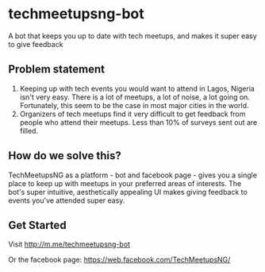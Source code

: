 # techmeetupsng-bot
A bot that keeps you up to date with tech meetups, and makes it super easy to give feedback

## Problem statement
1. Keeping up with tech events you would want to attend in Lagos, Nigeria isn't very easy. There is a lot of meetups, a lot of noise, a lot going on. Fortunately, this seem to be the case in most major cities in the world.
2. Organizers of tech meetups find it very difficult to get feedback from people who attend their meetups. Less than 10% of surveys sent out are filled.

## How do we solve this?

TechMeetupsNG as a platform - bot and facebook page - gives you a single place to keep up with meetups in your preferred areas of interests.
The bot's super intuitive, aesthetically appealing UI makes giving feedback to events you've attended super easy.

## Get Started

Visit http://m.me/techmeetupsng-bot

Or the facebook page: https://web.facebook.com/TechMeetupsNG/

